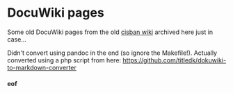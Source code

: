 # DocuWiki pages

Some old DocuWiki pages from the old [cisban wiki](http://bsu-srv.ncl.ac.uk/cisban/doku.php?id=people:darren) archived here just in case...

Didn't convert using pandoc in the end (so ignore the Makefile!). Actually converted using a php script from here: https://github.com/titledk/dokuwiki-to-markdown-converter 


#### eof


